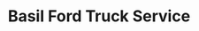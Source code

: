 ---
title: "Basil Ford Truck Service"
url: /buffalo/basil-ford-truck-service/
shop: Autowerkstatt
---